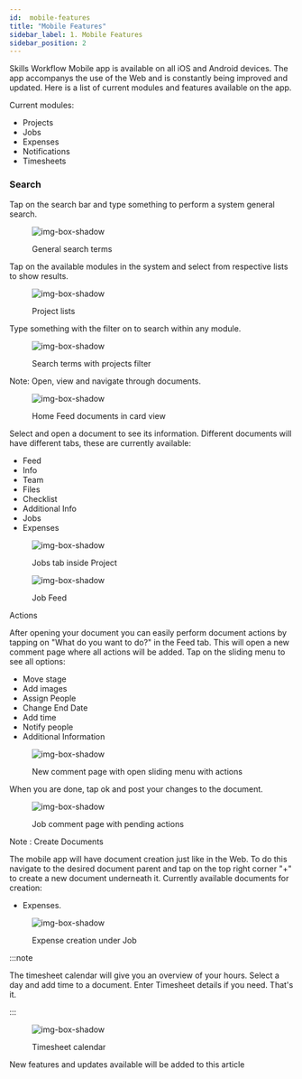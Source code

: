 ```yaml
---
id:  mobile-features
title: "Mobile Features"
sidebar_label: 1. Mobile Features
sidebar_position: 2
---
```


Skills Workflow Mobile app is available on all iOS and Android devices. The app accompanys the use of the Web and is constantly being improved and updated. Here is a list of current modules and features available on the app.

Current modules:

- Projects
- Jobs
- Expenses
- Notifications
- Timesheets

### Search

Tap on the search bar and type something to perform a system general search.

<figure>

![img-box-shadow](/img/university/mobile/mobilefeat1.png)
<figcaption>General search terms</figcaption>
</figure>

Tap on the available modules in the system and select from respective lists to show results.

<figure>

![img-box-shadow](/img/university/mobile/mobilefeat2.png)
<figcaption>Project lists</figcaption>
</figure>

Type something with the filter on to search within any module.

<figure>

![img-box-shadow](/img/university/mobile/mobilefeat3.png)
<figcaption>Search terms with projects filter</figcaption>
</figure>

Note: Open, view and navigate through documents.

<figure>

![img-box-shadow](/img/university/mobile/mobilefeat4.png)
<figcaption>Home Feed documents in card view</figcaption>
</figure>

Select and open a document to see its information. Different documents will have different tabs, these are currently available:

- Feed
- Info
- Team
- Files
- Checklist
- Additional Info
- Jobs
- Expenses

<figure>

![img-box-shadow](/img/university/mobile/mobilefeat5.png)
<figcaption>Jobs tab inside Project</figcaption>
</figure>

<figure>

![img-box-shadow](/img/university/mobile/mobilefeat6.png)
<figcaption>Job Feed</figcaption>
</figure>

Actions

After opening your document you can easily perform document actions by tapping on "What do you want to do?" in the Feed tab. This will open a new comment page where all actions will be added. Tap on the sliding menu to see all options:

- Move stage
- Add images
- Assign People
- Change End Date
- Add time
- Notify people
- Additional Information

<figure>

![img-box-shadow](/img/university/mobile/mobilefeat7.png)
<figcaption>New comment page with open sliding menu with actions</figcaption>
</figure>

When you are done, tap ok and post your changes to the document.

<figure>

![img-box-shadow](/img/university/mobile/mobilefeat8.png)
<figcaption>Job comment page with pending actions</figcaption>
</figure>

Note : Create Documents

The mobile app will have document creation just like in the Web. To do this navigate to the desired document parent and tap on the top right corner "+" to create a new document underneath it. Currently available documents for creation:

- Expenses.

<figure>

![img-box-shadow](/img/university/mobile/mobilefeat9.png)
<figcaption>Expense creation under Job</figcaption>
</figure>

:::note

The timesheet calendar will give you an overview of your hours. Select a day and add time to a document. Enter Timesheet details if you need. That's it.

:::

<figure>

![img-box-shadow](/img/university/mobile/mobilefeat10.png)
<figcaption>Timesheet calendar</figcaption>
</figure>

New features and updates available will be added to this article